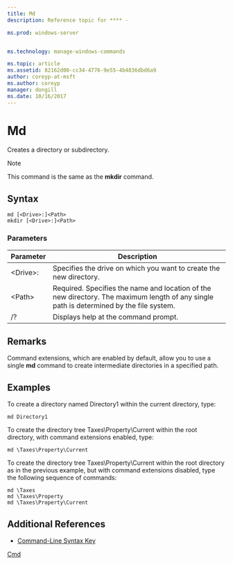 ```yaml
---
title: Md
description: Reference topic for **** - 

ms.prod: windows-server


ms.technology: manage-windows-commands

ms.topic: article
ms.assetid: 82162d00-cc34-4776-9e55-4b4836dbd6a9
author: coreyp-at-msft
ms.author: coreyp
manager: dongill
ms.date: 10/16/2017
---
```


# Md



Creates a directory or subdirectory.

> [!NOTE]
> This command is the same as the **mkdir** command.



## Syntax

```
md [<Drive>:]<Path>
mkdir [<Drive>:]<Path>
```

### Parameters

|Parameter|Description|
|---------|-----------|
|\<Drive>:|Specifies the drive on which you want to create the new directory.|
|\<Path>|Required. Specifies the name and location of the new directory. The maximum length of any single path is determined by the file system.|
|/?|Displays help at the command prompt.|

## Remarks

Command extensions, which are enabled by default, allow you to use a single **md** command to create intermediate directories in a specified path.

## Examples

To create a directory named Directory1 within the current directory, type:
```
md Directory1
```
To create the directory tree Taxes\Property\Current within the root directory, with command extensions enabled, type:
```
md \Taxes\Property\Current
```
To create the directory tree Taxes\Property\Current within the root directory as in the previous example, but with command extensions disabled, type the following sequence of commands:
```
md \Taxes
md \Taxes\Property
md \Taxes\Property\Current
```

## Additional References

- [Command-Line Syntax Key](command-line-syntax-key.md)

[Cmd](cmd.md)